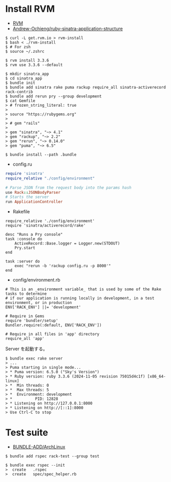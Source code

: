 # Install RVM

* [RVM](https://wiki.archlinux.org/title/RVM)
* [Andrew-Ochieng/ruby-sinatra-application-structure](https://github.com/Andrew-Ochieng/ruby-sinatra-application-structure)

```
$ curl -L get.rvm.io > rvm-install
$ bash < ./rvm-install
$ # For zsh
$ source ~/.zshrc
```

```
$ rvm install 3.3.6
$ rvm use 3.3.6 --default
```

```
$ mkdir sinatra_app
$ cd sinatra_app
$ bundle init
$ bundle add sinatra rake puma rackup require_all sinatra-activerecord rack-contrib
$ bundle add rerun pry --group development
$ cat Gemfile
> # frozen_string_literal: true
> 
> source "https://rubygems.org"
> 
> # gem "rails"
> 
> gem "sinatra", "~> 4.1"
> gem "rackup", "~> 2.2"
> gem "rerun", "~> 0.14.0"
> gem "puma", "~> 6.5"

$ bundle install --path .bundle
```

* config.ru
```ruby
require 'sinatra'
require_relative "./config/environment"

# Parse JSON from the request body into the params hash
use Rack::JSONBodyParser
# Starts the server
run ApplicationController
```

* Rakefile
```
require_relative './config/environment'
require 'sinatra/activerecord/rake'

desc "Runs a Pry console"
task :console do
    ActiveRecord::Base.logger = Logger.new(STDOUT)
    Pry.start
end

task :server do
    exec "rerun -b 'rackup config.ru -p 8000'"
end
```

* config/environment.rb
```
# This is an _environment variable_ that is used by some of the Rake tasks to determine
# if our application is running locally in development, in a test environment, or in production
ENV['RACK_ENV'] ||= 'development'

# Require in Gems
require 'bundler/setup'
Bundler.require(:default, ENV['RACK_ENV'])

# Require in all files in 'app' directory
require_all 'app'
```

Server を起動する。

```
$ bundle exec rake server
> ...
> Puma starting in single mode...
> * Puma version: 6.5.0 ("Sky's Version")
> * Ruby version: ruby 3.3.6 (2024-11-05 revision 75015d4c1f) [x86_64-linux]
> *  Min threads: 0
> *  Max threads: 5
> *  Environment: development
> *          PID: 12828
> * Listening on http://127.0.0.1:8000
> * Listening on http://[::1]:8000
> Use Ctrl-C to stop
```

# Test suite
* [BUNDLE-ADD/ArchLinux](https://man.archlinux.org/man/bundle-add.1.en)

```
$ bundle add rspec rack-test --group test
```

```
$ bundle exec rspec --init
>  create   .rspec
>  create   spec/spec_helper.rb
```



